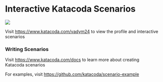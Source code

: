 # Interactive Katacoda Scenarios

[![](http://shields.katacoda.com/katacoda/vadym24/count.svg)](https://www.katacoda.com/vadym24 "Get your profile on Katacoda.com")

Visit https://www.katacoda.com/vadym24 to view the profile and interactive scenarios

### Writing Scenarios
Visit https://www.katacoda.com/docs to learn more about creating Katacoda scenarios

For examples, visit https://github.com/katacoda/scenario-example
